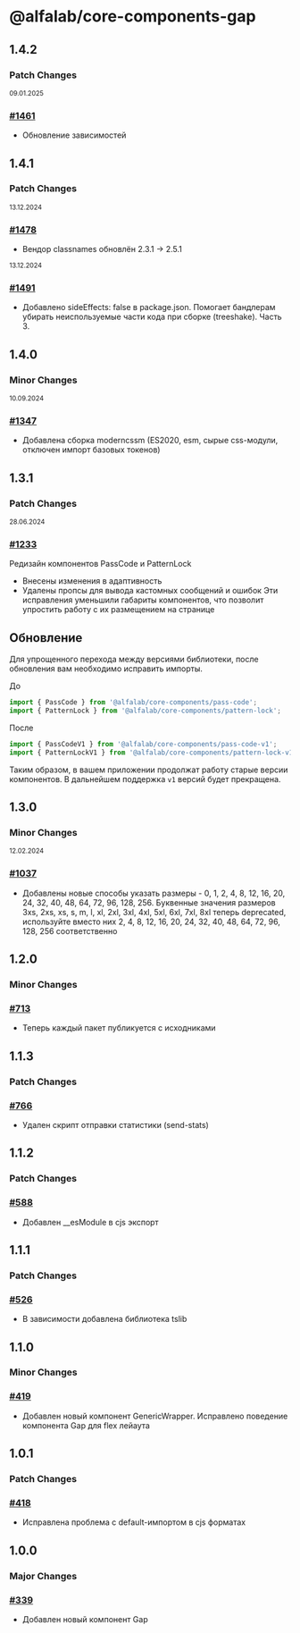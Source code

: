 # @alfalab/core-components-gap

## 1.4.2

### Patch Changes

<sup><time>09.01.2025</time></sup>

### [#1461](https://github.com/core-ds/core-components/pull/1461)

-   Обновление зависимостей

## 1.4.1

### Patch Changes

<sup><time>13.12.2024</time></sup>

### [#1478](https://github.com/core-ds/core-components/pull/1478)

-   Вендор classnames обновлён 2.3.1 -> 2.5.1

<sup><time>13.12.2024</time></sup>

### [#1491](https://github.com/core-ds/core-components/pull/1491)

-   Добавлено sideEffects: false в package.json. Помогает бандлерам убирать неиспользуемые части кода при сборке (treeshake). Часть 3.

## 1.4.0

### Minor Changes

<sup><time>10.09.2024</time></sup>

### [#1347](https://github.com/core-ds/core-components/pull/1347)

-   Добавлена сборка moderncssm (ES2020, esm, сырые css-модули, отключен импорт базовых токенов)

## 1.3.1

### Patch Changes

<sup><time>28.06.2024</time></sup>

### [#1233](https://github.com/core-ds/core-components/pull/1233)

Редизайн компонентов PassCode и PatternLock

-   Внесены изменения в адаптивность
-   Удалены пропсы для вывода кастомных сообщений и ошибок
    Эти исправления уменьшили габариты компонентов, что позволит упростить работу с их размещением на странице

## Обновление

Для упрощенного перехода между версиями библиотеки, после обновления вам необходимо исправить импорты.

До

```js
import { PassCode } from '@alfalab/core-components/pass-code';
import { PatternLock } from '@alfalab/core-components/pattern-lock';
```

После

```js
import { PassCodeV1 } from '@alfalab/core-components/pass-code-v1';
import { PatternLockV1 } from '@alfalab/core-components/pattern-lock-v1';
```

Таким образом, в вашем приложении продолжат работу старые версии компонентов.
В дальнейшем поддержка `v1` версий будет прекращена.

## 1.3.0

### Minor Changes

<sup><time>12.02.2024</time></sup>

### [#1037](https://github.com/core-ds/core-components/pull/1037)

-   Добавлены новые способы указать размеры - 0, 1, 2, 4, 8, 12, 16, 20, 24, 32, 40, 48, 64, 72, 96, 128, 256. Буквенные значения размеров 3xs, 2xs, xs, s, m, l, xl, 2xl, 3xl, 4xl, 5xl, 6xl, 7xl, 8xl теперь deprecated, используйте вместо них 2, 4, 8, 12, 16, 20, 24, 32, 40, 48, 64, 72, 96, 128, 256 соответственно

## 1.2.0

### Minor Changes

### [#713](https://github.com/core-ds/core-components/pull/713)

-   Теперь каждый пакет публикуется с исходниками

## 1.1.3

### Patch Changes

### [#766](https://github.com/core-ds/core-components/pull/766)

-   Удален скрипт отправки статистики (send-stats)

## 1.1.2

### Patch Changes

### [#588](https://github.com/core-ds/core-components/pull/588)

-   Добавлен \_\_esModule в cjs экспорт

## 1.1.1

### Patch Changes

### [#526](https://github.com/core-ds/core-components/pull/526)

-   В зависимости добавлена библиотека tslib

## 1.1.0

### Minor Changes

### [#419](https://github.com/core-ds/core-components/pull/419)

-   Добавлен новый компонент GenericWrapper. Исправлено поведение компонента Gap для flex лейаута

## 1.0.1

### Patch Changes

### [#418](https://github.com/core-ds/core-components/pull/418)

-   Исправлена проблема с default-импортом в cjs форматах

## 1.0.0

### Major Changes

### [#339](https://github.com/core-ds/core-components/pull/339)

-   Добавлен новый компонент Gap
